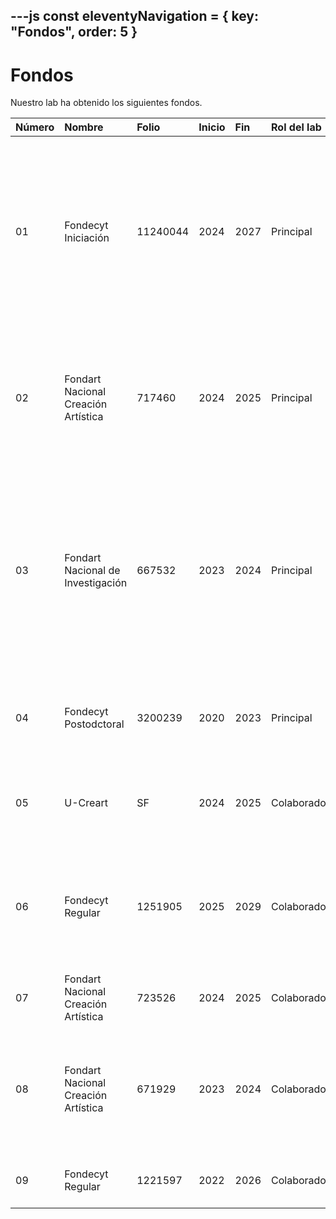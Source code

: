 ---js
const eleventyNavigation = {
 key: "Fondos",
 order: 5
}
---

# Fondos

Nuestro lab ha obtenido los siguientes fondos.

| Número | Nombre                              | Folio    | Inicio | Fin  | Rol del lab | Título |
| :----- | :---------------------------------- | :------- | :----- | :--- | :---------- | :----- |
| 01     | Fondecyt Iniciación                 | 11240044 | 2024   | 2027 | Principal   | Modificación de materiales para la construcción de placas armónicas de guitarras clásicas a partir de métodos de fabricación digital: Propuesta de luthería sostenible frente al cambio climático |
| 02     | Fondart Nacional Creación Artística | 717460   | 2024   | 2025 | Principal   | Permitido tocar / Por favor traspasar la línea: Exploración de interfaces para la interacción con instrumentos musicales patrimoniales  |
| 03     | Fondart Nacional de  Investigación  | 667532   | 2023   | 2024 | Principal   | Diseño y optimización de materiales para una luthería digital a partir de la exploración de técnicas de fabricación aditiva: estudio de la guitarra y difusión territorial siguiendo modelos de producción distribuida  |
| 04     | Fondecyt Postodctoral               | 3200239  | 2020   | 2023 | Principal   | Exploración sonora de cajas de resonancia sintonizables, basadas en metamateriales mecánicos  |
| 05     | U-Creart                            | SF       | 2024   | 2025 | Colaborador | Exploraciones tecnológicas y materiales: un acercamiento a la artesanía canoera yagán  |
| 06     | Fondecyt Regular                    | 1251905  | 2025   | 2029 | Colaborador | Real-time characterization of microstructural changes of metals under uniaxial tension: A nonlinear acoustics approach  |
| 07     | Fondart Nacional Creación Artística | 723526   | 2024   | 2025 | Colaborador | Cordófonos latinoamericanos para el sur del mundo  |
| 08     | Fondart Nacional Creación Artística | 671929   | 2023   | 2024 | Colaborador | Charangón con sistema de contradiapasón: diseño y fabricación; estudio mecano-acústico y descripción organológica  |
| 09     | Fondecyt Regular                    | 1221597  | 2022   | 2026 | Colaborador | Electrostatically induced granular clustering by tribocharging |
